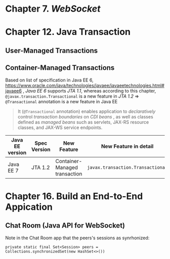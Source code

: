# Chapter 7. *WebSocket*


# Chapter 12. Java Transaction
## User-Managed Transactions
## Container-Managed Transactions
Based on list of specification in Java EE 6, https://www.oracle.com/java/technologies/javaee/javaeetechnologies.html#javaee6 , *Java EE 6* supports *JTA 1.1*, whereas according to this chapter, `@javax.transaction.Transactional` is a new feature in *JTA 1.2* => `@Transactional` annotation is a new feature in Java EE

> It (`@Transactional` annotation) enables application to *declaratively* control *transaction boundaries* on *CDI beans* , as well as classes defined as *managed beans* such as servlets, JAX-RS resource classes, and JAX-WS service endpoints. 

 Java EE version  | Spec Version    | New Feature                   | New Feature in detail
------------------|-----------------|-------------------------------|----------------------------------
 Java EE 7        | JTA 1.2         | Container-Managed transaction | `javax.transaction.Transactional`

# Chapter 16. Build an End-to-End Appication
## Chat Room (Java API for WebSocket)
Note in the Chat Room app that the peers's sessions as synrhonized:

`private static final Set<Session> peers = Collections.synchronizedSet(new HashSet<>())`
